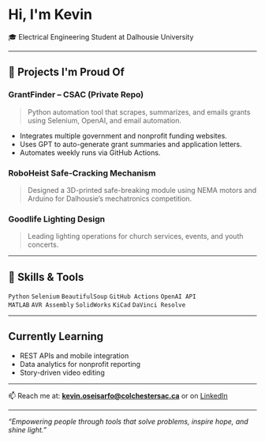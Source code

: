 
# Hi, I'm Kevin 

🎓 Electrical Engineering Student at Dalhousie University 

---

## 🚀 Projects I'm Proud Of

### GrantFinder – CSAC (Private Repo)
> Python automation tool that scrapes, summarizes, and emails grants using Selenium, OpenAI, and email automation.
- Integrates multiple government and nonprofit funding websites.
- Uses GPT to auto-generate grant summaries and application letters.
- Automates weekly runs via GitHub Actions.

### RoboHeist Safe-Cracking Mechanism
> Designed a 3D-printed safe-breaking module using NEMA motors and Arduino for Dalhousie’s mechatronics competition.

### Goodlife Lighting Design
> Leading lighting operations for church services, events, and youth concerts.

---

## 🧰 Skills & Tools

`Python` `Selenium` `BeautifulSoup` `GitHub Actions` `OpenAI API`  
`MATLAB` `AVR Assembly` `SolidWorks` `KiCad` `DaVinci Resolve`

---

## Currently Learning

- REST APIs and mobile integration
- Data analytics for nonprofit reporting
- Story-driven video editing

---

📫 Reach me at: **kevin.oseisarfo@colchestersac.ca** or on [LinkedIn](https://www.linkedin.com/in/kvvame)

---

_“Empowering people through tools that solve problems, inspire hope, and shine light.”_
